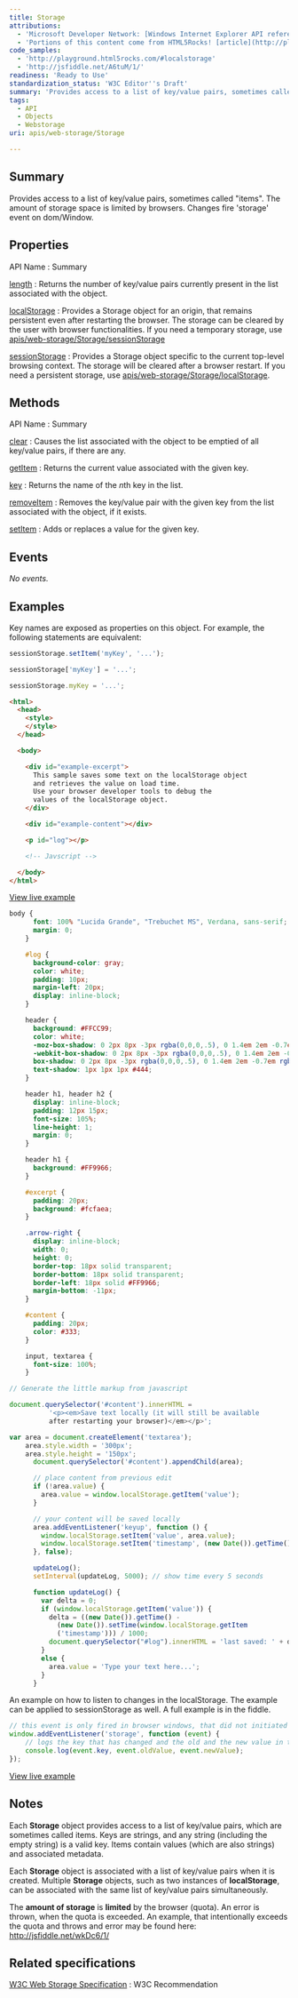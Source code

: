 ```yaml
---
title: Storage
attributions:
  - 'Microsoft Developer Network: [Windows Internet Explorer API reference Article](http://msdn.microsoft.com/en-us/library/ie/hh828809%28v=vs.85%29.aspx)'
  - 'Portions of this content come from HTML5Rocks! [article](http://playground.html5rocks.com/#localstorage)'
code_samples:
  - 'http://playground.html5rocks.com/#localstorage'
  - 'http://jsfiddle.net/A6tuM/1/'
readiness: 'Ready to Use'
standardization_status: 'W3C Editor''s Draft'
summary: 'Provides access to a list of key/value pairs, sometimes called &quot;items&quot;. The amount of storage space is limited by browsers. Changes fire ''storage'' event on dom/Window.'
tags:
  - API
  - Objects
  - Webstorage
uri: apis/web-storage/Storage

---
```

## Summary

Provides access to a list of key/value pairs, sometimes called &quot;items&quot;. The amount of storage space is limited by browsers. Changes fire 'storage' event on dom/Window.

## Properties

API Name
:   Summary

[length](/apis/web-storage/Storage/length)
:   Returns the number of key/value pairs currently present in the list associated with the object.

[localStorage](/apis/web-storage/Storage/localStorage)
:   Provides a Storage object for an origin, that remains persistent even after restarting the browser. The storage can be cleared by the user with browser functionalities. If you need a temporary storage, use [apis/web-storage/Storage/sessionStorage](/apis/web-storage/Storage/sessionStorage)

[sessionStorage](/apis/web-storage/Storage/sessionStorage)
:   Provides a Storage object specific to the current top-level browsing context. The storage will be cleared after a browser restart. If you need a persistent storage, use [apis/web-storage/Storage/localStorage](/apis/web-storage/Storage/localStorage).

## Methods

API Name
:   Summary

[clear](/apis/web-storage/Storage/clear)
:   Causes the list associated with the object to be emptied of all key/value pairs, if there are any.

[getItem](/apis/web-storage/Storage/getItem)
:   Returns the current value associated with the given key.

[key](/apis/web-storage/Storage/key)
:   Returns the name of the *n*th key in the list.

[removeItem](/apis/web-storage/Storage/removeItem)
:   Removes the key/value pair with the given key from the list associated with the object, if it exists.

[setItem](/apis/web-storage/Storage/setItem)
:   Adds or replaces a value for the given key.

## Events

*No events.*

## Examples

Key names are exposed as properties on this object. For example, the following statements are equivalent:

``` js
sessionStorage.setItem('myKey', '...');

sessionStorage['myKey'] = '...';

sessionStorage.myKey = '...';
```

``` html
<html>
  <head>
    <style>
    </style>
  </head>

  <body>

    <div id="example-excerpt">
      This sample saves some text on the localStorage object
      and retrieves the value on load time.
      Use your browser developer tools to debug the
      values of the localStorage object.
    </div>

    <div id="example-content"></div>

    <p id="log"></p>

    <!-- Javscript -->

  </body>
</html>
```

[View live example](http://playground.html5rocks.com/#localstorage)

``` css
body {
      font: 100% "Lucida Grande", "Trebuchet MS", Verdana, sans-serif;
      margin: 0;
    }

    #log {
      background-color: gray;
      color: white;
      padding: 10px;
      margin-left: 20px;
      display: inline-block;
    }

    header {
      background: #FFCC99;
      color: white;
      -moz-box-shadow: 0 2px 8px -3px rgba(0,0,0,.5), 0 1.4em 2em -0.7em rgba(255, 255, 255, .2) inset;
      -webkit-box-shadow: 0 2px 8px -3px rgba(0,0,0,.5), 0 1.4em 2em -0.7em rgba(255, 255, 255, .2) inset;
      box-shadow: 0 2px 8px -3px rgba(0,0,0,.5), 0 1.4em 2em -0.7em rgba(255, 255, 255, .2) inset;
      text-shadow: 1px 1px 1px #444;
    }

    header h1, header h2 {
      display: inline-block;
      padding: 12px 15px;
      font-size: 105%;
      line-height: 1;
      margin: 0;
    }

    header h1 {
      background: #FF9966;
    }

    #excerpt {
      padding: 20px;
      background: #fcfaea;
    }

    .arrow-right {
      display: inline-block;
      width: 0;
      height: 0;
      border-top: 18px solid transparent;
      border-bottom: 18px solid transparent;
      border-left: 18px solid #FF9966;
      margin-bottom: -11px;
    }

    #content {
      padding: 20px;
      color: #333;
    }

    input, textarea {
      font-size: 100%;
    }
```

``` js
// Generate the little markup from javascript

document.querySelector('#content').innerHTML =
          '<p><em>Save text locally (it will still be available
          after restarting your browser)</em></p>';

var area = document.createElement('textarea');
    area.style.width = '300px';
    area.style.height = '150px';
      document.querySelector('#content').appendChild(area);

      // place content from previous edit
      if (!area.value) {
        area.value = window.localStorage.getItem('value');
      }

      // your content will be saved locally
      area.addEventListener('keyup', function () {
        window.localStorage.setItem('value', area.value);
        window.localStorage.setItem('timestamp', (new Date()).getTime());
      }, false);

      updateLog();
      setInterval(updateLog, 5000); // show time every 5 seconds

      function updateLog() {
        var delta = 0;
        if (window.localStorage.getItem('value')) {
          delta = ((new Date()).getTime() -
            (new Date()).setTime(window.localStorage.getItem
            ('timestamp'))) / 1000;
          document.querySelector("#log").innerHTML = 'last saved: ' + delta + 's ago';
        }
        else {
          area.value = 'Type your text here...';
        }
      }
```

An example on how to listen to changes in the localStorage. The example can be applied to sessionStorage as well. A full example is in the fiddle.

``` js
// this event is only fired in browser windows, that did not initiated the change. Thus the fiddle uses two iframes to show how the event is fired.
window.addEventListener('storage', function (event) {
    // logs the key that has changed and the old and the new value in the storage
    console.log(event.key, event.oldValue, event.newValue);
});
```

[View live example](http://jsfiddle.net/A6tuM/1/)

## Notes

Each **Storage** object provides access to a list of key/value pairs, which are sometimes called items. Keys are strings, and any string (including the empty string) is a valid key. Items contain values (which are also strings) and associated metadata.

Each **Storage** object is associated with a list of key/value pairs when it is created. Multiple **Storage** objects, such as two instances of **localStorage**, can be associated with the same list of key/value pairs simultaneously.

The **amount of storage** is **limited** by the browser (quota). An error is thrown, when the quota is exceeded. An example, that intentionally exceeds the quota and throws and error may be found here: <http://jsfiddle.net/wkDc6/1/>

## Related specifications

[W3C Web Storage Specification](http://www.w3.org/TR/webstorage/)
:   W3C Recommendation
